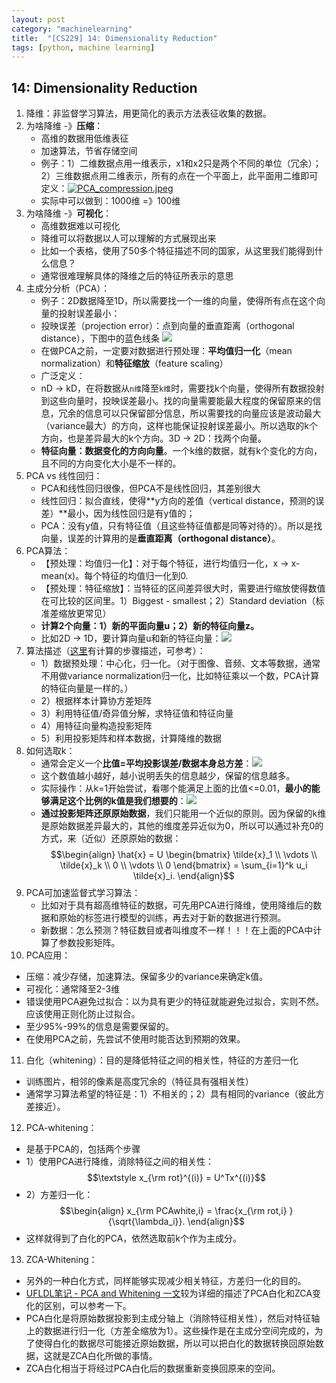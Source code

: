 ```yaml
---
layout: post
category: "machinelearning"
title:  "[CS229] 14: Dimensionality Reduction"
tags: [python, machine learning]
---
```


<script type="text/javascript" async
  src="https://cdn.mathjax.org/mathjax/latest/MathJax.js?config=TeX-MML-AM_CHTML">
</script>

## 14: Dimensionality Reduction

1. 降维：非监督学习算法，用更简化的表示方法表征收集的数据。
2. 为啥降维 -》**压缩**：
   - 高维的数据用低维表征
   - 加速算法，节省存储空间
   - 例子：1）二维数据点用一维表示，x1和x2只是两个不同的单位（冗余）；2）三维数据点用二维表示，所有的点在一个平面上，此平面用二维即可定义：[![PCA_compression.jpeg](https://i.loli.net/2019/05/19/5ce1746bce41892268.jpeg)](https://i.loli.net/2019/05/19/5ce1746bce41892268.jpeg)
   - 实际中可以做到：1000维 =》100维
3. 为啥降维 -》**可视化**：
   - 高维数据难以可视化
   - 降维可以将数据以人可以理解的方式展现出来
   - 比如一个表格，使用了50多个特征描述不同的国家，从这里我们能得到什么信息？
   - 通常很难理解具体的降维之后的特征所表示的意思
4. 主成分分析（PCA）：
   - 例子：2D数据降至1D，所以需要找一个一维的向量，使得所有点在这个向量的投射误差最小：
   - 投映误差（projection error）：点到向量的垂直距离（orthogonal distance），下图中的蓝色线条 ![](http://www.holehouse.org/mlclass/14_Dimensionality_Reduction_files/Image%20[8].png)
   - 在做PCA之前，一定要对数据进行预处理：**平均值归一化**（mean normalization）和**特征缩放**（feature scaling）
   - 广泛定义：
   - nD -> kD，在将数据从`n维`降至`k维`时，需要找k个向量，使得所有数据投射到这些向量时，投映误差最小。找的向量需要能最大程度的保留原来的信息，冗余的信息可以只保留部分信息，所以需要找的向量应该是波动最大（variance最大）的方向，这样也能保证投射误差最小。所以选取的k个方向，也是差异最大的k个方向。3D -> 2D：找两个向量。
   - **特征向量：数据变化的方向向量**。一个k维的数据，就有k个变化的方向，且不同的方向变化大小是不一样的。
5. PCA vs 线性回归：
   - PCA和线性回归很像，但PCA不是线性回归，其差别很大
   - 线性回归：拟合直线，使得**y方向的差值（vertical distance，预测的误差）**最小，因为线性回归是有y值的；
   - PCA：没有y值，只有特征值（且这些特征值都是同等对待的）。所以是找向量，误差的计算用的是**垂直距离（orthogonal distance）**。
6. PCA算法：
   - 【预处理：均值归一化】：对于每个特征，进行均值归一化，x -> x-mean(x)。每个特征的均值归一化到0.
   - 【预处理：特征缩放】：当特征的区间差异很大时，需要进行缩放使得数值在可比较的区间里。1）Biggest - smallest；2）Standard deviation（标准差缩放更常见）
   - **计算2个向量：1）新的平面向量u；2）新的特征向量z。**
   - 比如2D -> 1D，要计算向量u和新的特征向量：![](http://www.holehouse.org/mlclass/14_Dimensionality_Reduction_files/Image%20[11].png)
7. 算法描述（[这里](https://www.cnblogs.com/xingshansi/p/6445625.html)有计算的步骤描述，可参考）：
   - 1）数据预处理：中心化，归一化。（对于图像、音频、文本等数据，通常不用做variance normalization归一化，比如特征乘以一个数，PCA计算的特征向量是一样的。）
   - 2）根据样本计算协方差矩阵
   - 3）利用特征值/奇异值分解，求特征值和特征向量
   - 4）用特征向量构造投影矩阵
   - 5）利用投影矩阵和样本数据，计算降维的数据
8. 如何选取k：
   - 通常会定义一个**比值=平均投影误差/数据本身总方差**：![](http://www.holehouse.org/mlclass/14_Dimensionality_Reduction_files/Image%20[19].png)
   - 这个数值越小越好，越小说明丢失的信息越少，保留的信息越多。
   - 实际操作：从k=1开始尝试，看哪个能满足上面的比值<=0.01，**最小的能够满足这个比例的k值是我们想要的**：![](http://www.holehouse.org/mlclass/14_Dimensionality_Reduction_files/Image%20[20].png)
   - **通过投影矩阵还原原始数据**，我们只能用一个近似的原则。因为保留的k维是原始数据差异最大的，其他的维度差异近似为0，所以可以通过补充0的方式，来（近似）还原原始的数据：$$\begin{align}
\hat{x}  = U \begin{bmatrix} \tilde{x}_1 \\ \vdots \\ \tilde{x}_k \\ 0 \\ \vdots \\ 0 \end{bmatrix}  
= \sum_{i=1}^k u_i \tilde{x}_i. 
\end{align}$$
9. PCA可加速监督式学习算法：
   - 比如对于具有超高维特征的数据，可先用PCA进行降维，使用降维后的数据和原始的标签进行模型的训练，再去对于新的数据进行预测。
   - 新数据：怎么预测？特征数目或者叫维度不一样！！！在上面的PCA中计算了参数投影矩阵。
10. PCA应用：
   - 压缩：减少存储，加速算法。保留多少的variance来确定k值。
   - 可视化：通常降至2-3维
   - 错误使用PCA避免过拟合：以为具有更少的特征就能避免过拟合，实则不然。应该使用正则化防止过拟合。
   - 至少95%-99%的信息是需要保留的。
   - 在使用PCA之前，先尝试不使用时能否达到预期的效果。
11. 白化（whitening）：目的是降低特征之间的相关性，特征的方差归一化
   - 训练图片，相邻的像素是高度冗余的（特征具有强相关性）
   - 通常学习算法希望的特征是：1）不相关的；2）具有相同的variance（彼此方差接近）。
12. PCA-whitening：
   - 是基于PCA的，包括两个步骤
   - 1）使用PCA进行降维，消除特征之间的相关性：$$\textstyle x_{\rm rot}^{(i)} = U^Tx^{(i)}$$
   - 2）方差归一化：$$\begin{align}
x_{\rm PCAwhite,i} = \frac{x_{\rm rot,i} }{\sqrt{\lambda_i}}.   
\end{align}$$
   - 这样就得到了白化的PCA，依然选取前k个作为主成分。
13. ZCA-Whitening：
   - 另外的一种白化方式，同样能够实现减少相关特征，方差归一化的目的。
   - [UFLDL笔记 - PCA and Whitening 一文](https://blog.csdn.net/walilk/article/details/69660129)较为详细的描述了PCA白化和ZCA变化的区别，可以参考一下。
   - PCA白化是将原始数据投影到主成分轴上（消除特征相关性），然后对特征轴上的数据进行归一化（方差全缩放为1）。这些操作是在主成分空间完成的，为了使得白化的数据尽可能接近原始数据，所以可以把白化的数据转换回原始数据，这就是ZCA白化所做的事情。
   - ZCA白化相当于将经过PCA白化后的数据重新变换回原来的空间。 